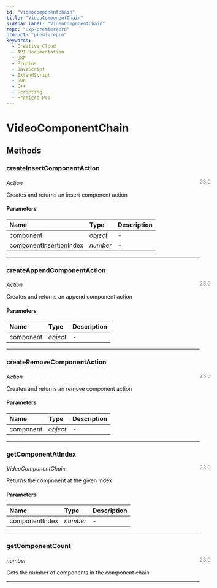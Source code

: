```yaml
---
id: "videocomponentchain"
title: "VideoComponentChain"
sidebar_label: "VideoComponentChain"
repo: "uxp-premierepro"
product: "premierepro"
keywords:
  - Creative Cloud
  - API Documentation
  - UXP
  - Plugins
  - JavaScript
  - ExtendScript
  - SDK
  - C++
  - Scripting
  - Premiere Pro
---
```


# VideoComponentChain  

## Methods

### createInsertComponentAction

<span class="minversion" style="display: block; margin-bottom: -1em; margin-left: 36em; float:left; opacity:0.5;">23.0</span>

*Action*

Creates and returns an insert component action

#### Parameters

| Name | Type | Description |
| :------ | :------ | :------ |
| component | *object* | - |
| componentInsertionIndex | *number* | - |

___

### createAppendComponentAction

<span class="minversion" style="display: block; margin-bottom: -1em; margin-left: 36em; float:left; opacity:0.5;">23.0</span>

*Action*

Creates and returns an append component action

#### Parameters

| Name | Type | Description |
| :------ | :------ | :------ |
| component | *object* | - |

___

### createRemoveComponentAction

<span class="minversion" style="display: block; margin-bottom: -1em; margin-left: 36em; float:left; opacity:0.5;">23.0</span>

*Action*

Creates and returns an remove component action

#### Parameters

| Name | Type | Description |
| :------ | :------ | :------ |
| component | *object* | - |

___

### getComponentAtIndex

<span class="minversion" style="display: block; margin-bottom: -1em; margin-left: 36em; float:left; opacity:0.5;">23.0</span>

*VideoComponentChain*

Returns the component at the given index

#### Parameters

| Name | Type | Description |
| :------ | :------ | :------ |
| componentIndex | *number* | - |

___

### getComponentCount

<span class="minversion" style="display: block; margin-bottom: -1em; margin-left: 36em; float:left; opacity:0.5;">23.0</span>

*number*

Gets the number of components in the component chain

___
